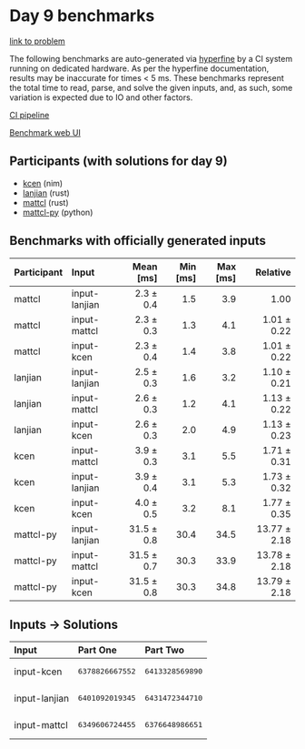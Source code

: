 # Day 9 benchmarks

[link to problem](https://adventofcode.com/2024/day/9)

The following benchmarks are auto-generated via
[hyperfine](https://github.com/sharkdp/hyperfine) by a CI system running on
dedicated hardware. As per the hyperfine documentation, results may be
inaccurate for times < 5 ms. These benchmarks represent the total time to read,
parse, and solve the given inputs, and, as such, some variation is expected due
to IO and other factors.

[CI pipeline](http://ci.papercode.net:8080/teams/main/pipelines/aoc2024)

[Benchmark web UI](https://aoc.ancalagon.black)


## Participants (with solutions for day 9)

- [kcen](https://github.com/kcen/aoc2024) (nim)
- [lanjian](https://github.com/lanjian/aoc-2024) (rust)
- [mattcl](https://github.com/mattcl/aoc2024) (rust)
- [mattcl-py](https://github.com/mattcl/aoc2024-py) (python)


## Benchmarks with officially generated inputs

| Participant | Input | Mean [ms] | Min [ms] | Max [ms] | Relative |
|:---|:---|---:|---:|---:|---:|
| mattcl | input-lanjian | 2.3 ± 0.4 | 1.5 | 3.9 | 1.00 |
| mattcl | input-mattcl | 2.3 ± 0.3 | 1.3 | 4.1 | 1.01 ± 0.22 |
| mattcl | input-kcen | 2.3 ± 0.4 | 1.4 | 3.8 | 1.01 ± 0.22 |
| lanjian | input-lanjian | 2.5 ± 0.3 | 1.6 | 3.2 | 1.10 ± 0.21 |
| lanjian | input-mattcl | 2.6 ± 0.3 | 1.2 | 4.1 | 1.13 ± 0.22 |
| lanjian | input-kcen | 2.6 ± 0.3 | 2.0 | 4.9 | 1.13 ± 0.23 |
| kcen | input-mattcl | 3.9 ± 0.3 | 3.1 | 5.5 | 1.71 ± 0.31 |
| kcen | input-lanjian | 3.9 ± 0.4 | 3.1 | 5.3 | 1.73 ± 0.32 |
| kcen | input-kcen | 4.0 ± 0.5 | 3.2 | 8.1 | 1.77 ± 0.35 |
| mattcl-py | input-lanjian | 31.5 ± 0.8 | 30.4 | 34.5 | 13.77 ± 2.18 |
| mattcl-py | input-mattcl | 31.5 ± 0.7 | 30.3 | 33.9 | 13.78 ± 2.18 |
| mattcl-py | input-kcen | 31.5 ± 0.8 | 30.3 | 34.8 | 13.79 ± 2.18 |


## Inputs -> Solutions

| Input | Part One | Part Two |
|:---|:---|:---|
|input-kcen|<pre>6378826667552</pre>|<pre>6413328569890</pre>|
|input-lanjian|<pre>6401092019345</pre>|<pre>6431472344710</pre>|
|input-mattcl|<pre>6349606724455</pre>|<pre>6376648986651</pre>|